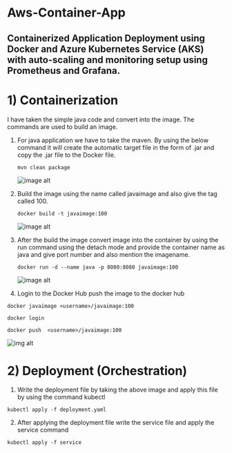 # Aws-Container-App
## Containerized Application Deployment using Docker and Azure Kubernetes Service (AKS) with auto-scaling and monitoring setup using Prometheus and Grafana.
# 1) Containerization
I have taken the simple java code and convert into the image.
The commands are used to build an image.
1) For java application we have to take the maven. By using the below command it will create the automatic target file  in the form of .jar and copy the .jar file to the Docker file.
   ```
   mvn clean package
    ```
   ![image alt](https://github.com/pavithra-dev2003/aws-container-app/blob/main/Screenshot%202025-09-13%20235118.png?raw=true)
   
2) Build the image using the name called javaimage and also give the tag called 100.
   ```
   docker build -t javaimage:100
   ```
   ![image alt](https://github.com/pavithra-dev2003/aws-container-app/blob/main/Screenshot%202025-09-14%20000751.png?raw=true)
   
3) After the build the image convert image into the container by using the run command using the detach mode and provide the container name as java and give port number and also mention the imagename.
   ```
   docker run -d --name java -p 8080:8080 javaimage:100
   ```
   ![image alt](https://github.com/pavithra-dev2003/aws-container-app/blob/main/Screenshot%202025-09-14%20000904.png?raw=true)
4) Login to the Docker Hub push the image to the docker hub
 ```
 docker javaimage <username>/javaimage:100
```
```
docker login
``` 
```
docker push  <username>/javaimage:100
```
![img alt](https://github.com/pavithra-dev2003/aws-container-app/blob/main/Screenshot%202025-09-14%20005155.png?raw=true)

# 2) Deployment (Orchestration)
1) Write the deployment file by taking the above image and apply this file by using the command kubectl   
```
kubectl apply -f deployment.yaml
```
2) After applying the deployment file write the service file and apply the service command
```
kubectl apply -f service

```

   
   

   
